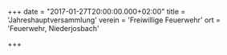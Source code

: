 +++
date = "2017-01-27T20:00:00.000+02:00"
title = 'Jahreshauptversammlung'
verein = 'Freiwillige Feuerwehr'
ort = 'Feuerwehr, Niederjosbach'

+++

      